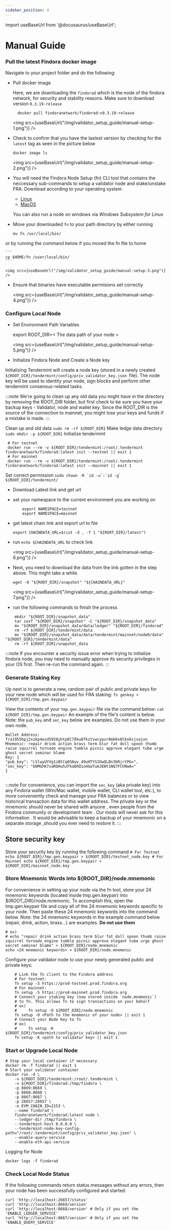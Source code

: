 ```yaml
---
sidebar_position: 4
---
```


import useBaseUrl from '@docusaurus/useBaseUrl';

# Manual Guide

### Pull the latest Findora docker image

 
 Navigate to your project folder and do the following:
 

- Pull docker image 

    Here, we are downloading the `findorad` which is the node of the findora network, for security and stability reasons. Make sure to download version `0.3.19-release`

    ```
      docker pull findoranetwork/findorad:v0.3.19-release
    ```

    <img src={useBaseUrl("/img/validator_setup_guide/manual-setup-1.png")} />


- Check to confirm that you have the lastest version by checking for the `latest` tag as seen in the picture below

    ```
    docker image ls
    ```
    <img src={useBaseUrl("/img/validator_setup_guide/manual-setup-2.png")} />


- You will need the Findora Node Setup (fn) CLI tool that contains the neccessary sub-commands to setup a validator node and stake/unstake FRA.
    Download according to your operating system
    * [Linux](https://wiki.findora.org/bin/linux/fn)
    * [MacOS](https://wiki.findora.org/bin/macos/fn)
 
    You can also run a node on windows via *Windows Subsystem for Linux*

- Move your downloaded `fn` to your path directory by either running

    ```
    mv fn /usr/local/bin/
    ```

or by running the command below if you moved the fn file to home

    ```
    cp $HOME/fn /user/local/bin/
    ```

    <img src={useBaseUrl("/img/validator_setup_guide/manual-setup-3.png")} />

- Ensure that binaries have executable permisions set correctly 

    <img src={useBaseUrl("/img/validator_setup_guide/manual-setup-4.png")} />


### Configure Local Node

- Set Environment Path Variables

    export ROOT_DIR=< The data path of your node >

   <img src={useBaseUrl("/img/validator_setup_guide/manual-setup-5.png")} />
   
- Initialize Findora Node and Create a Node key

Initializing Tendermint will create a node key (stored in a newly created `${ROOT_DIR}/tendermint/config/priv_validator_key.json `file). The node key will be used to identity your node, sign blocks and perform other tendermint consensus-related tasks. 

:::note
We're going to clean up any old data you might have in the directory by removing the ROOT_DIR folder, but first check to be sure you have your backup keys - Validator, node and wallet key. Since the ROOT_DIR is the source of the connection to mainnet, you might lose your keys and funds if a mistake is made. 
:::

   Clean up and old data 
       ```sudo rm -rf ${ROOT_DIR}```
   Make ledge data directory 
       ```sudo mkdir -p ${ROOT_DIR}```
   Initialize tendermint
   ```
    # For testnet
    docker run --rm -v ${ROOT_DIR}/tendermint:/root/.tendermint findoranetwork/findorad:latest init --testnet || exit 1
    # For mainnet
    docker run --rm -v ${ROOT_DIR}/tendermint:/root/.tendermint findoranetwork/findorad:latest init --mainnet || exit 1
```
  Set correct permission
  ```sudo chown -R `id -u`:`id -g` ${ROOT_DIR}/tendermint/```
  
- Download Latest link and get url

* set your namespace to the current environment you are working on

    ```
        export NAMESPACE=testnet
        export NAMESPACE=mainnet
   ```
   
* get latest chain link and export  url to file   
    ```wget -O "${ROOT_DIR}/latest" "https://prod-${NAMESPACE}-us-west-2-chain-data-backup.s3.us-west-2.amazonaws.com/latest"
    export CHAINDATA_URL=$(cut -d , -f 1 "${ROOT_DIR}/latest")
    ```
* run `echo $CHAINDATA_URL` to check link    
    
    <img src={useBaseUrl("/img/validator_setup_guide/manual-setup-6.png")} />

* Next, you need to download the data from the link gotten in the step above. This might take a while.

    ```
    wget -O "${ROOT_DIR}/snapshot" "${CHAINDATA_URL}"
    ```
    <img src={useBaseUrl("/img/validator_setup_guide/manual-setup-7.png")} />


* run the following commands to finish the process

```
    mkdir "${ROOT_DIR}/snapshot_data"
    tar zxvf "${ROOT_DIR}/snapshot" -C "${ROOT_DIR}/snapshot_data"
    mv "${ROOT_DIR}/snapshot_data/data/ledger" "${ROOT_DIR}/findorad"
    rm -rf ${ROOT_DIR}/tendermint/data
    mv "${ROOT_DIR}/snapshot_data/data/tendermint/mainnet/node0/data" "${ROOT_DIR}/tendermint/data"
    rm -rf ${ROOT_DIR}/snapshot_data
```

:::note
 If you encounter a security issue error when trying to initialize findora node, you may need to manually approve its security privileges in your OS first. Then re-run the command again.
:::

### Generate Staking Key
   Up next is to generate a new, random pair of public and private keys for your new node which will be used for FRA staking:
    ```fn genkey > ${ROOT_DIR}/tmp.gen.keypair```
    
   View the contents of your `tmp.gen.keypair` file via the command below: `cat ${ROOT_DIR}/tmp.gen.keypair` An example of the file's content is below. Note: the `pub_key` and `sec_key` below are examples. Do not use them in your own node.
    
   ```
   Wallet Address: fra1955hpj2xzkp4esd5928yhtp0l78ku8fkztvwcypvr8mk6x8tkn6sjsajun
Mnemonic: repair drink action brass term blur fat doll spoon thumb raise squirrel tornado engine tumble picnic approve elegant tube urge ghost secret seminar blame
Key: {
  "pub_key": "LSlwyUYVg1zBtCqOS6wv_49uHTYS2OwQLBn3bRjrtPU=",
  "sec_key": "b0MGhK7xaRQHuhzFkaBhQ1o4GwTumJEWt1NQ7FChNwA="
}


```
:::note
 For convenience, you can import the `sec_key` (aka private key) into any Findora wallet (Win/Mac wallet, mobile wallet, CLI wallet tool, etc.), to more conveniently check and manage your FRA balances or to view historical transaction data for this wallet address. The private key or the mnemonic should never be shared with anyone , even people from the Findora community or development team . Our mods will never ask for this information . It would be advisable to keep a backup of your mnemonic on a separate storage ,should you ever need to restore it.
:::
## Store security key
Store your security key by running the following command
    ```
    # For Testnet
    echo ${ROOT_DIR}/tmp.gen.keypair > ${ROOT_DIR}/testnet_node.key
    # For Mainnet
    echo ${ROOT_DIR}/tmp.gen.keypair > ${ROOT_DIR}/mainnet_node.key
    ```

### Store Mnemonic Words into ${ROOT_DIR}/node.mnemonic
For convenience in setting up your node via the fn tool, store your 24 mnemonic keywords (located inside tmp.gen.keypair) into ${ROOT_DIR}/node.mnemonic. To accomplish this, open the tmp.gen.keypair file and copy all of the 24 mnemonic keywords specific to your node. Then paste these 24 mnemonic keywords into the command below. Note: the 24 mnemonic keywords in the example command below (repair, drink, action, brass...) are examples. **Do not use them**

```
# ex)
# echo "repair drink action brass term blur fat doll spoon thumb raise squirrel tornado engine tumble picnic approve elegant tube urge ghost secret seminar blame" > ${ROOT_DIR}/node.mnemonic
echo <24 mnemonic keywords> > ${ROOT_DIR}/node.mnemonic
```

Configure your validator node to use your newly generated public and private keys:

```
    # Link the fn client to the Findora address
    # For testnet:
    fn setup -S https://prod-testnet.prod.findora.org
    # For mainnet:
    fn setup -S https://prod-mainnet.prod.findora.org
    # Connect your staking key (now stored inside `node.mnemonic`)
    # to fn. This allows fn to sign transactions on your behalf
    # ex)
    #     fn setup -O ${ROOT_DIR}/node.mnemonic
    fn setup -O <Path to the mnemonic of your node> || exit 1
    # Connect your Node Key to fn
    # ex)
    #     fn setup -K ${ROOT_DIR}/tendermint/config/priv_validator_key.json
    fn setup -K <path to validator key> || exit 1
```

### Start or Upgrade Local Node

```
# Stop your local container if necessary
docker rm -f findorad || exit 1
# Start your validator container
docker run -d \
    -v ${ROOT_DIR}/tendermint:/root/.tendermint \
    -v ${ROOT_DIR}/findorad:/tmp/findora \
    -p 8669:8669 \
    -p 8668:8668 \
    -p 8667:8667 \
    -p 26657:26657 \
    -e EVM_CHAIN_ID=2153 \
    --name findorad \
    findoranetwork/findorad:latest node \
    --ledger-dir /tmp/findora \
    --tendermint-host 0.0.0.0 \
    --tendermint-node-key-config-path="/root/.tendermint/config/priv_validator_key.json" \
    --enable-query-service
    --enable-eth-api-service
```    
    
Logging for Node
```
docker logs -f findorad
```

### Check Local Node Status
If the following commands return status messages without any errors, then your node has been successfully configured and started:

```
curl 'http://localhost:26657/status'
curl 'http://localhost:8669/version'
curl 'http://localhost:8668/version' # Only if you set the 'ENABLE_LEDGER_SERVICE'
curl 'http://localhost:8667/version' # Only if you set the 'ENABLE_QUERY_SERVICE'
```
